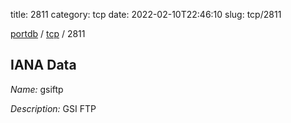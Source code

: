 title: 2811
category: tcp
date: 2022-02-10T22:46:10
slug: tcp/2811

[portdb](/) / [tcp](/category/tcp.html) / 2811


## IANA Data

_Name:_ gsiftp

_Description:_ GSI FTP

